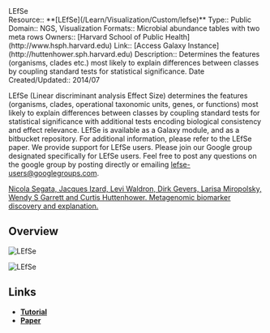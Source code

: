 <div class="title">LEfSe</div>



<div class='deploymentbox'>
 Resource:: **[LEfSe](/Learn/Visualization/Custom/lefse)**
 Type:: Public
 Domain:: NGS, Visualization
 Formats:: Microbial abundance tables with two meta rows
 Owners:: [Harvard School of Public Health](http://www.hsph.harvard.edu)
 Link:: [Access Galaxy Instance](http://huttenhower.sph.harvard.edu)
 Description:: Determines the features (organisms, clades etc.) most likely to explain differences between classes by coupling standard tests for statistical significance.
 Date Created/Updated:: 2014/07 
</div>

LEfSe (Linear discriminant analysis Effect Size) determines the features (organisms, clades, operational taxonomic units, genes, or functions) most likely to explain differences between classes by coupling standard tests for statistical significance with additional tests encoding biological consistency and effect relevance.
LEfSe is available as a Galaxy module, and as a bitbucket repository. For additional information, please refer to the LEfSe paper.
We provide support for LEfSe users. Please join our Google group designated specifically for LEfSe users. Feel free to post any questions on the google group by posting directly or emailing lefse-users@googlegroups.com.

[Nicola Segata, Jacques Izard, Levi Waldron, Dirk Gevers, Larisa Miropolsky, Wendy S Garrett and Curtis Huttenhower. Metagenomic biomarker discovery and explanation.](http://www.ncbi.nlm.nih.gov/pubmed/21702898)

## Overview

![LEfSe](https://bitbucket.org/afrahshafquat/hututorials/raw/59fcfddf65d918d9ba681aba85eb6d4efa28b4dd/lefse_overview.png)

![LEfSe](https://bitbucket.org/afrahshafquat/hututorials/raw/616c55863ff1b86e2298b9538b02e40411742ea6/lefse/hmp_aerobiosis_small.cladogram.png)

## Links

* **[Tutorial](https://bitbucket.org/biobakery/biobakery/wiki/lefse)**
* **[Paper](http://www.ncbi.nlm.nih.gov/pmc/articles/PMC3218848/)**
